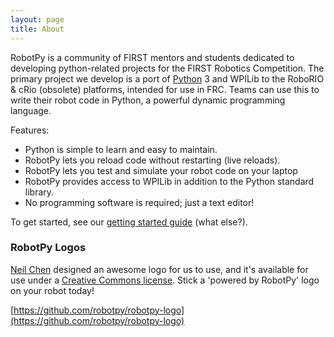 ```yaml
---
layout: page
title: About
---
```


RobotPy is a community of FIRST mentors and students dedicated to developing python-related projects for the FIRST Robotics Competition. The primary project we develop is a port of [Python](http://www.python.org/) 3 and WPILib to the RoboRIO & cRio (obsolete) platforms, intended for use in FRC.  Teams can use this to write their robot code in Python, a powerful dynamic programming language.

Features:

*   Python is simple to learn and easy to maintain.
*   RobotPy lets you reload code without restarting (live reloads).
*   RobotPy lets you test and simulate your robot code on your laptop
*   RobotPy provides access to WPILib in addition to the Python standard library.
*   No programming software is required; just a text editor!

To get started, see our [getting started guide](http://robotpy.readthedocs.org/en/latest/getting_started.html) (what else?).

### RobotPy Logos

[Neil Chen](https://github.com/NWChen) designed an awesome logo for us to use,
and it's available for use under a [Creative Commons license](http://creativecommons.org/licenses/by-sa/4.0/). 
Stick a 'powered by RobotPy' logo on your robot today!

[https://github.com/robotpy/robotpy-logo](https://github.com/robotpy/robotpy-logo)